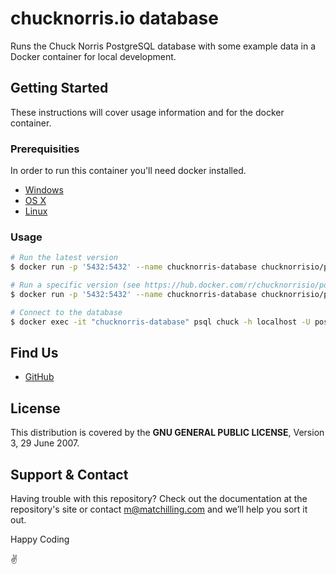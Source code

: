 # chucknorris.io database

Runs the Chuck Norris PostgreSQL database with some example data in a Docker container for local development.

## Getting Started

These instructions will cover usage information and for the docker container.

### Prerequisities

In order to run this container you'll need docker installed.

* [Windows](https://docs.docker.com/windows/started)
* [OS X](https://docs.docker.com/mac/started/)
* [Linux](https://docs.docker.com/linux/started/)

### Usage

```sh
# Run the latest version
$ docker run -p '5432:5432' --name chucknorris-database chucknorrisio/postgres

# Run a specific version (see https://hub.docker.com/r/chucknorrisio/postgres/tags)
$ docker run -p '5432:5432' --name chucknorris-database chucknorrisio/postgres:9.6.13

# Connect to the database
$ docker exec -it "chucknorris-database" psql chuck -h localhost -U postgres
```

## Find Us

* [GitHub](https://github.com/chucknorris-io/)

## License

This distribution is covered by the **GNU GENERAL PUBLIC LICENSE**, Version 3, 29 June 2007.

## Support & Contact

Having trouble with this repository? Check out the documentation at the repository's site or contact m@matchilling.com and we’ll help you sort it out.

Happy Coding

:v:
